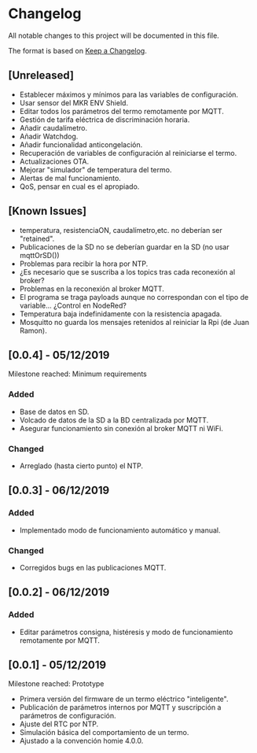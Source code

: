 # Changelog
All notable changes to this project will be documented in this file.

The format is based on [Keep a Changelog](https://keepachangelog.com/en/1.0.0/).

## [Unreleased]
- Establecer máximos y mínimos para las variables de configuración.
- Usar sensor del MKR ENV Shield.
- Editar todos los parámetros del termo remotamente por MQTT.
- Gestión de tarifa eléctrica de discriminación horaria.
- Añadir caudalímetro.
- Añadir Watchdog.
- Añadir funcionalidad anticongelación.
- Recuperación de variables de configuración al reiniciarse el termo.
- Actualizaciones OTA.
- Mejorar "simulador" de temperatura del termo.
- Alertas de mal funcionamiento.
- QoS, pensar en cual es el apropiado.

## [Known Issues]
- temperatura, resistenciaON, caudalímetro,etc. no deberían ser "retained".
- Publicaciones de la SD no se deberían guardar en la SD (no usar mqttOrSD())
- Problemas para recibir la hora por NTP.
- ¿Es necesario que se suscriba a los topics tras cada reconexión al broker?
- Problemas en la reconexión al broker MQTT.
- El programa se traga payloads aunque no correspondan con el tipo de variable... ¿Control en NodeRed?
- Temperatura baja indefinidamente con la resistencia apagada.
- Mosquitto no guarda los mensajes retenidos al reiniciar la Rpi (de Juan Ramon).

## [0.0.4] - 05/12/2019
Milestone reached: Minimum requirements

### Added
- Base de datos en SD.
- Volcado de datos de la SD a la BD centralizada por MQTT.
- Asegurar funcionamiento sin conexión al broker MQTT ni WiFi.

### Changed
- Arreglado (hasta cierto punto) el NTP.

## [0.0.3] - 06/12/2019

### Added
- Implementado modo de funcionamiento automático y manual.

### Changed
- Corregidos bugs en las publicaciones MQTT.

## [0.0.2] - 06/12/2019

### Added
- Editar parámetros consigna, histéresis y modo de funcionamiento remotamente por MQTT.

## [0.0.1] - 05/12/2019
Milestone reached: Prototype

- Primera versión del firmware de un termo eléctrico "inteligente".
- Publicación de parámetros internos por MQTT y suscripción a parámetros de configuración.
- Ajuste del RTC por NTP.
- Simulación básica del comportamiento de un termo.
- Ajustado a la convención homie 4.0.0.